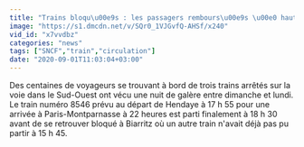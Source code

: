 ```yaml
---
title: "Trains bloqu\u00e9s : les passagers rembours\u00e9s \u00e0 hauteur de 300 %"
image: "https://s1.dmcdn.net/v/SQr0_1VJGvfQ-AHSf/x240"
vid_id: "x7vvdbz"
categories: "news"
tags: ["SNCF","train","circulation"]
date: "2020-09-01T11:03:04+03:00"
---
```

Des centaines de voyageurs se trouvant à bord de trois trains arrêtés sur la voie dans le Sud-Ouest ont vécu une nuit de galère entre dimanche et lundi. Le train numéro 8546 prévu au départ de Hendaye à 17 h 55 pour une arrivée à Paris-Montparnasse à 22 heures est parti finalement à 18 h 30 avant de se retrouver bloqué à Biarritz où un autre train n'avait déjà pas pu partir à 15 h 45.   <br>
